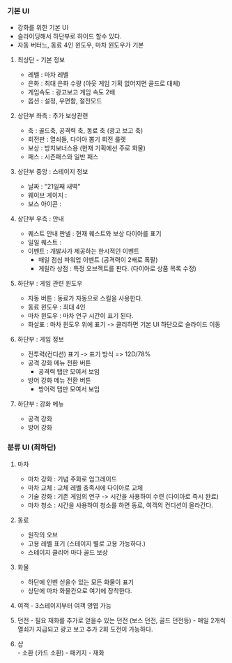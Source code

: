 ### 기본 UI
- 강화를 위한 기본 UI
- 슬라이딩해서 하단부로 하이드 할수 있다. 
- 자동 버터느, 동료 4인 윈도우, 마차 윈도우가 기본

1) 최상단 - 기본 정보
    - 레벨 : 마차 레벨 
    - 은화 : 최대 은화 수량 (아웃 게임 기획 없어지면 골드로 대체)
    - 게임속도 : 광고보고 게임 속도 2배
    - 옵션 : 설정, 우편함, 절전모드

2) 상단부 좌측 : 추가 보상관련 
    - 축 : 골드축, 공격력 축, 동료 축 (광고 보고 축)
    - 회전판 : 열쇠들, 다이아 뽑기 회전 룰렛
    - 보상 : 방치보너스용 (현재 기획에선 주로 화물)
    - 패스 : 시즌패스와 일반 패스 

3) 상단부 중앙 : 스테이지 정보
    - 날짜 : "21일째 새벽"
    - 웨이브 게이지 : 
    - 보스 아이콘 :

4) 상단부 우측 : 안내  
    - 퀘스트 안내 판넬 : 현재 퀘스트와 보상 다이아를 표기 
    - 일일 퀘스트 : 
    - 이벤트 : 개발사가 제공하는 한시적인 이벤트
        - 매일 점심 파워업 이벤트 (공격력이 2배로 폭팔) 
        - 게릴라 상점 : 특정 오브젝트를 판다. (다이아로 상품 목록 수정)  

5) 하단부 : 게임 관련 윈도우
    - 자동 버튼 : 동료가 자동으로 스킬을 사용한다. 
    - 동료 윈도우 : 최대 4인
    - 마차 윈도우 : 마차 연구 시간이 표기 된다.
    - 화살표 : 마차 윈도우 위에 표기 -> 클리하면 기본 UI 하단으로 슬라이드 이동 

6) 하단부 : 게임 정보
    - 전투력(컨디션) 표기 -> 표기 방식 => 12D/78% 
    - 공격 강화 메뉴 전환 버튼
        - 공격력 탭만 모여서 보임
    - 방어 강화 메뉴 전환 버튼
        - 방어력 탭만 모여서 보임

7) 하단부 : 강화 메뉴
    - 공격 강화
    - 방어 강화

### 분류 UI (최하단)
1) 마차 
      - 마차 강화 : 기념 주화로 업그레이드
      - 마차 교체 : 교체 레벨 충족시에 다이아로 교체 
      - 기술 강화 : 기존 게임의 연구 -> 시간을 사용하여 수련 (다이아로 즉시 완료)
      - 마차 청소 : 시간을 사용하여 청소를 하면 동료, 여객의 컨디션이 올라간다.

2) 동료
      - 원작의 오브
      - 고용 레벨 표기 (스테이지 별로 고용 가능하다.)
      - 스테이지 클리어 마다 골드 보상  
  
3) 화물
      - 하단에 인벤 싣을수 있는 모든 화물이 표기
      - 상단에 마차 화물칸으로 여기에 장착한다.

4) 여객
       - 3스테이지부터 여객 영엽 가능
   
5) 던전
        - 필요 재화를 추가로 얻을수 있는 던전 (보스 던전, 골드 던전등)
        - 매일 2개씩 열쇠가 지급되고 광고 보고 추가 2회 도전이 가능하다.

6) 샵   
        - 소환 (카드 소환)
        - 패키지
        - 재화
